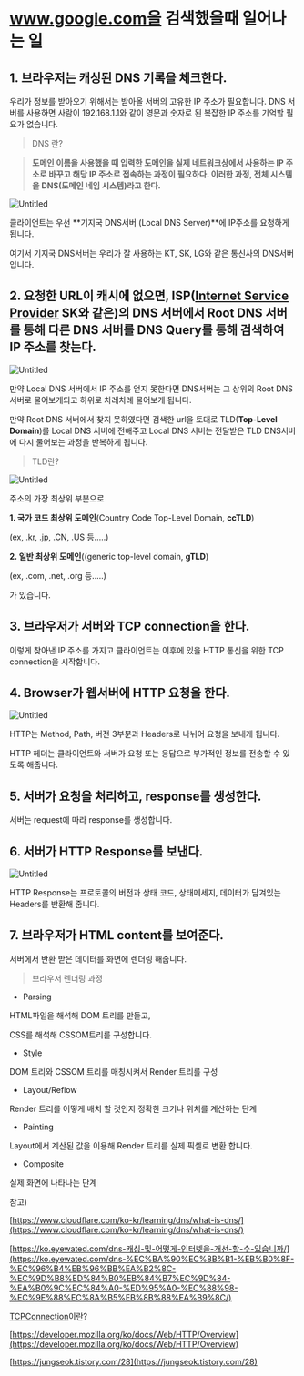 # www.google.com을 검색했을때 일어나는 일

## 1. **브라우저는 캐싱된 DNS 기록을 체크한다.**

우리가 정보를 받아오기 위해서는 받아올 서버의 고유한 IP 주소가 필요합니다. DNS 서버를 사용하면 사람이 192.168.1.1와 같이 영문과 숫자로 된 복잡한 IP 주소를 기억할 필요가 없습니다.

> DNS 란?
> 

> **도메인 이름을 사용했을 때 입력한 도메인을 실제 네트워크상에서 사용하는 IP 주소로 바꾸고 해당 IP 주소로 접속하는 과정이 필요하다. 이러한 과정, 전체 시스템을 DNS(도메인 네임 시스템)라고 한다.**
> 

![Untitled](www%20google%20com%E1%84%8B%E1%85%B3%E1%86%AF%20%E1%84%80%E1%85%A5%E1%86%B7%E1%84%89%E1%85%A2%E1%86%A8%E1%84%92%E1%85%A2%E1%86%BB%E1%84%8B%E1%85%B3%E1%86%AF%E1%84%84%E1%85%A2%20%E1%84%8B%E1%85%B5%E1%86%AF%E1%84%8B%E1%85%A5%E1%84%82%E1%85%A1%E1%84%82%E1%85%B3%E1%86%AB%20%E1%84%8B%E1%85%B5%E1%86%AF%20c78116766290495a8231f4d478b6dffa/Untitled.png)

클라이언트는 우선 **기지국 DNS서버 (Local DNS Server)**에 IP주소를 요청하게 됩니다.

여기서 기지국 DNS서버는 우리가 잘 사용하는 KT, SK, LG와 같은 통신사의 DNS서버입니다.

## 2. 요청한 URL이 캐시에 없으면, ISP([Internet Service Provider](https://namu.wiki/w/%EC%9D%B8%ED%84%B0%EB%84%B7%20%EC%84%9C%EB%B9%84%EC%8A%A4%20%EC%A0%9C%EA%B3%B5%EC%82%AC%EC%97%85%EC%9E%90) SK와 같은)의 DNS 서버에서 Root DNS 서버를 통해 다른 DNS 서버를 DNS Query를 통해 검색하여 IP 주소를 찾는다.

![Untitled](www%20google%20com%E1%84%8B%E1%85%B3%E1%86%AF%20%E1%84%80%E1%85%A5%E1%86%B7%E1%84%89%E1%85%A2%E1%86%A8%E1%84%92%E1%85%A2%E1%86%BB%E1%84%8B%E1%85%B3%E1%86%AF%E1%84%84%E1%85%A2%20%E1%84%8B%E1%85%B5%E1%86%AF%E1%84%8B%E1%85%A5%E1%84%82%E1%85%A1%E1%84%82%E1%85%B3%E1%86%AB%20%E1%84%8B%E1%85%B5%E1%86%AF%20c78116766290495a8231f4d478b6dffa/Untitled%201.png)

만약 Local DNS 서버에서 IP 주소를 얻지 못한다면 DNS서버는 그 상위의 Root DNS 서버로 물어보게되고 하위로 차레차례 물어보게 됩니다.

만약 Root DNS 서버에서 찾지 못하였다면 검색한 url을 토대로 TLD(**Top-Level Domain**)를 Local DNS 서버에 전해주고 Local DNS 서버는 전달받은 TLD DNS서버에 다시 물어보는 과정을 반복하게 됩니다.

> TLD란?
> 

![Untitled](www%20google%20com%E1%84%8B%E1%85%B3%E1%86%AF%20%E1%84%80%E1%85%A5%E1%86%B7%E1%84%89%E1%85%A2%E1%86%A8%E1%84%92%E1%85%A2%E1%86%BB%E1%84%8B%E1%85%B3%E1%86%AF%E1%84%84%E1%85%A2%20%E1%84%8B%E1%85%B5%E1%86%AF%E1%84%8B%E1%85%A5%E1%84%82%E1%85%A1%E1%84%82%E1%85%B3%E1%86%AB%20%E1%84%8B%E1%85%B5%E1%86%AF%20c78116766290495a8231f4d478b6dffa/Untitled%202.png)

주소의 가장 최상위 부분으로 

**1. 국가 코드 최상위 도메인**(Country Code Top-Level Domain, **ccTLD**)

(ex, .kr, .jp, .CN, .US 등.....)

**2. 일반 최상위 도메인**((generic top-level domain, **gTLD**)

(ex, .com, .net, .org 등.....)

가 있습니다.

## 3. **브라우저가 서버와 TCP connection을 한다.**

이렇게 찾아낸 IP 주소를 가지고 클라이언트는 이후에 있을 HTTP 통신을 위한 TCP connection을 시작합니다.

## 4. **Browser가 웹서버에 HTTP 요청을 한다.**

![Untitled](www%20google%20com%E1%84%8B%E1%85%B3%E1%86%AF%20%E1%84%80%E1%85%A5%E1%86%B7%E1%84%89%E1%85%A2%E1%86%A8%E1%84%92%E1%85%A2%E1%86%BB%E1%84%8B%E1%85%B3%E1%86%AF%E1%84%84%E1%85%A2%20%E1%84%8B%E1%85%B5%E1%86%AF%E1%84%8B%E1%85%A5%E1%84%82%E1%85%A1%E1%84%82%E1%85%B3%E1%86%AB%20%E1%84%8B%E1%85%B5%E1%86%AF%20c78116766290495a8231f4d478b6dffa/Untitled%203.png)

HTTP는 Method, Path, 버전 3부분과 Headers로 나뉘어 요청을 보내게 됩니다.

HTTP 헤더는 클라이언트와 서버가 요청 또는 응답으로 부가적인 정보를 전송할 수 있도록 해줍니다.

## 5. **서버가 요청을 처리하고, response를 생성한다.**

서버는 request에 따라 response를 생성합니다.

## 6. **서버가 HTTP Response를 보낸다.**

![Untitled](www%20google%20com%E1%84%8B%E1%85%B3%E1%86%AF%20%E1%84%80%E1%85%A5%E1%86%B7%E1%84%89%E1%85%A2%E1%86%A8%E1%84%92%E1%85%A2%E1%86%BB%E1%84%8B%E1%85%B3%E1%86%AF%E1%84%84%E1%85%A2%20%E1%84%8B%E1%85%B5%E1%86%AF%E1%84%8B%E1%85%A5%E1%84%82%E1%85%A1%E1%84%82%E1%85%B3%E1%86%AB%20%E1%84%8B%E1%85%B5%E1%86%AF%20c78116766290495a8231f4d478b6dffa/Untitled%204.png)

HTTP Response는 프로토콜의 버전과 상태 코드, 상태메세지, 데이터가 담겨있는 Headers를 반환해 줍니다.

## 7. **브라우저가 HTML content를 보여준다.**

서버에서 반환 받은 데이터를 화면에 렌더링 해줍니다.

> 브라우저 렌더링 과정
> 

- Parsing

HTML파일을 해석해 DOM 트리를 만들고,

CSS를 해석해 CSSOM트리를 구성합니다.

- Style

DOM 트리와 CSSOM 트리를 매칭시켜서 Render 트리를 구성

- Layout/Reflow

Render 트리를 어떻게 배치 할 것인지 정확한 크기나 위치를 계산하는 단계 

- Painting

Layout에서 계산된 값을 이용해 Render 트리를 실제 픽셀로 변환 합니다.

- Composite

실제 화면에 나타나는 단계

참고)

[https://www.cloudflare.com/ko-kr/learning/dns/what-is-dns/](https://www.cloudflare.com/ko-kr/learning/dns/what-is-dns/)

[https://ko.eyewated.com/dns-캐싱-및-어떻게-인터넷을-개선-할-수-있습니까/](https://ko.eyewated.com/dns-%EC%BA%90%EC%8B%B1-%EB%B0%8F-%EC%96%B4%EB%96%BB%EA%B2%8C-%EC%9D%B8%ED%84%B0%EB%84%B7%EC%9D%84-%EA%B0%9C%EC%84%A0-%ED%95%A0-%EC%88%98-%EC%9E%88%EC%8A%B5%EB%8B%88%EA%B9%8C/)

[TCPConnection](https://icksw.tistory.com/222)이란?

[https://developer.mozilla.org/ko/docs/Web/HTTP/Overview](https://developer.mozilla.org/ko/docs/Web/HTTP/Overview)

[https://jungseok.tistory.com/28](https://jungseok.tistory.com/28)